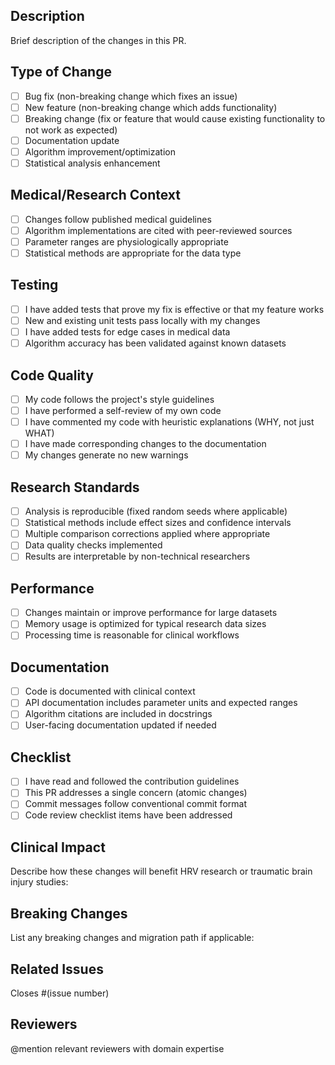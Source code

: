 ## Description
Brief description of the changes in this PR.

## Type of Change
- [ ] Bug fix (non-breaking change which fixes an issue)
- [ ] New feature (non-breaking change which adds functionality)
- [ ] Breaking change (fix or feature that would cause existing functionality to not work as expected)
- [ ] Documentation update
- [ ] Algorithm improvement/optimization
- [ ] Statistical analysis enhancement

## Medical/Research Context
- [ ] Changes follow published medical guidelines
- [ ] Algorithm implementations are cited with peer-reviewed sources
- [ ] Parameter ranges are physiologically appropriate
- [ ] Statistical methods are appropriate for the data type

## Testing
- [ ] I have added tests that prove my fix is effective or that my feature works
- [ ] New and existing unit tests pass locally with my changes
- [ ] I have added tests for edge cases in medical data
- [ ] Algorithm accuracy has been validated against known datasets

## Code Quality
- [ ] My code follows the project's style guidelines
- [ ] I have performed a self-review of my own code
- [ ] I have commented my code with heuristic explanations (WHY, not just WHAT)
- [ ] I have made corresponding changes to the documentation
- [ ] My changes generate no new warnings

## Research Standards
- [ ] Analysis is reproducible (fixed random seeds where applicable)
- [ ] Statistical methods include effect sizes and confidence intervals
- [ ] Multiple comparison corrections applied where appropriate
- [ ] Data quality checks implemented
- [ ] Results are interpretable by non-technical researchers

## Performance
- [ ] Changes maintain or improve performance for large datasets
- [ ] Memory usage is optimized for typical research data sizes
- [ ] Processing time is reasonable for clinical workflows

## Documentation
- [ ] Code is documented with clinical context
- [ ] API documentation includes parameter units and expected ranges
- [ ] Algorithm citations are included in docstrings
- [ ] User-facing documentation updated if needed

## Checklist
- [ ] I have read and followed the contribution guidelines
- [ ] This PR addresses a single concern (atomic changes)
- [ ] Commit messages follow conventional commit format
- [ ] Code review checklist items have been addressed

## Clinical Impact
Describe how these changes will benefit HRV research or traumatic brain injury studies:

## Breaking Changes
List any breaking changes and migration path if applicable:

## Related Issues
Closes #(issue number)

## Reviewers
@mention relevant reviewers with domain expertise
